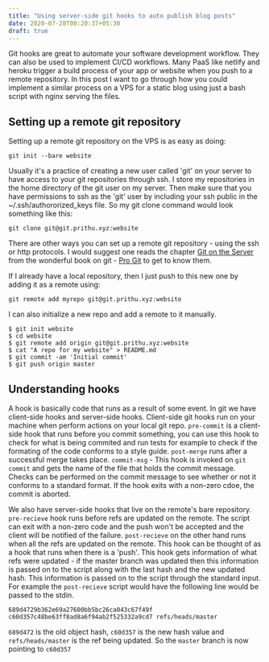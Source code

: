 ```yaml
---
title: "Using server-side git hooks to auto publish blog posts"
date: 2020-07-28T00:20:37+05:30
draft: true
---
```


Git hooks are great to automate your software development workflow. They can
also be used to implement CI/CD workflows. Many PaaS like netlify and heroku
trigger a build process of your app or website when you push to a remote
repository. In this post I want to go through how you could implement a similar
process on a VPS for a static blog using just a bash script with nginx serving
the files.


## Setting up a remote git repository

Setting up a remote git repository on the VPS is as easy as doing:

```
git init --bare website
```

Usually it's a practice of creating a new user called 'git' on your server to
have access to your git repositories through ssh. I store my repositories in
the home directory of the git user on my server. Then make sure that you have
permissions to ssh as the 'git' user by including your ssh public in the
~/.ssh/authororized_keys file. So my git clone command would look something
like this:

```
git clone git@git.prithu.xyz:website
```

There are other ways you can set up a remote git repository - using the ssh or
http protocols. I would suggest one reads the chapter [Git on the
Server](https://git-scm.com/book/en/v2/Git-on-the-Server-The-Protocols) from
the wonderful book on git - [Pro Git](https://git-scm.com/book/en/v2) to get to
know them.

If I already have a local repository, then I just push to this new one by
adding it as a remote using:

```
git remote add myrepo git@git.prithu.xyz:website
```

I can also initialize a new repo and add a remote to it manually.

```
$ git init website
$ cd website
$ git remote add origin git@git.prithu.xyz:website
$ cat "A repo for my website" > README.md
$ git commit -am 'Initial commit'
$ git push origin master
```

## Understanding hooks

A hook is basically code that runs as a result of some event. In git we have
client-side hooks and server-side hooks. Client-side git hooks run on your
machine when perform actions on your local git repo. `pre-commit` is a
client-side hook that runs before you commit something, you can use this hook
to check for what is being commited and run tests for example to check if the
formating of the code conforms to a style guide. `post-merge` runs after a
successful merge takes place. `commit-msg` - This hook is invoked on `git
commit` and gets the name of the file that holds the commit message. Checks can
be performed on the commit message to see whether or not it conforms to a
standard format. If the hook exits with a non-zero cdoe, the commit is aborted.

We also have server-side hooks that live on the remote's bare repository.
`pre-recieve` hook runs before refs are updated on the remote. The script can
exit with a non-zero code and the push won't be accepted and the client will be
notified of the failure. `post-recieve` on the other hand runs when all the
refs are updated on the remote. This hook can be thought of as a hook that runs
when there is a 'push'. This hook gets information of what refs were updated -
if the master branch was updated then this information is passed on to the
script along with the last hash and the new updated hash. This information is
passed on to the script through the standard input. For example the
`post-recieve` script would have the following line would be passed to the
stdin.

```
689d4729b362e69a27600bb5bc26ca043c67f49f c60d357c48be63ff8ad8a6f94ab2f525332a9cd7 refs/heads/master
```

`689d472` is the old object hash, `c60d357` is the new hash value and
`refs/heads/master` is the ref being updated. So the `master` branch is now
pointing to `c60d357`


